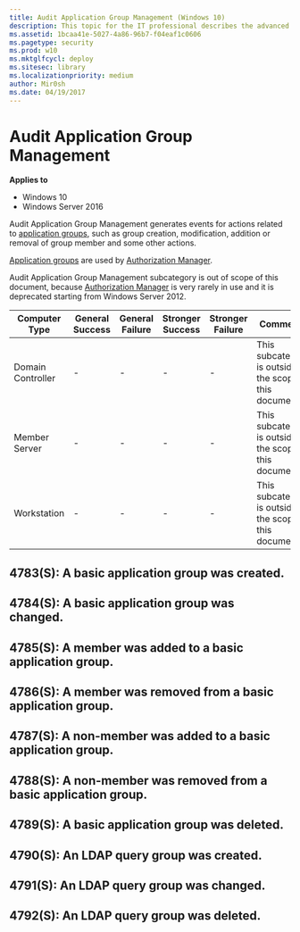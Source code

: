```yaml
---
title: Audit Application Group Management (Windows 10)
description: This topic for the IT professional describes the advanced security audit policy setting, Audit Application Group Management, which determines whether the operating system generates audit events when application group management tasks are performed.
ms.assetid: 1bcaa41e-5027-4a86-96b7-f04eaf1c0606
ms.pagetype: security
ms.prod: w10
ms.mktglfcycl: deploy
ms.sitesec: library
ms.localizationpriority: medium
author: Mir0sh
ms.date: 04/19/2017
---
```


# Audit Application Group Management

**Applies to**
-   Windows 10
-   Windows Server 2016


Audit Application Group Management generates events for actions related to [application groups](https://technet.microsoft.com/en-us/library/cc771579.aspx), such as group creation, modification, addition or removal of group member and some other actions.

[Application groups](https://technet.microsoft.com/en-us/library/cc771579.aspx) are used by [Authorization Manager](https://technet.microsoft.com/en-us/library/cc726036.aspx).

Audit Application Group Management subcategory is out of scope of this document, because [Authorization Manager](https://technet.microsoft.com/en-us/library/cc726036.aspx) is very rarely in use and it is deprecated starting from Windows Server 2012.

| Computer Type     | General Success | General Failure | Stronger Success | Stronger Failure | Comments                                                |
|-------------------|-----------------|-----------------|------------------|------------------|---------------------------------------------------------|
| Domain Controller | -               | -               | -                | -                | This subcategory is outside the scope of this document. |
| Member Server     | -               | -               | -                | -                | This subcategory is outside the scope of this document. |
| Workstation       | -               | -               | -                | -                | This subcategory is outside the scope of this document. |

## 4783(S): A basic application group was created.

## 4784(S): A basic application group was changed.

## 4785(S): A member was added to a basic application group.

## 4786(S): A member was removed from a basic application group.

## 4787(S): A non-member was added to a basic application group.

## 4788(S): A non-member was removed from a basic application group.

## 4789(S): A basic application group was deleted.

## 4790(S): An LDAP query group was created.

## 4791(S): An LDAP query group was changed.

## 4792(S): An LDAP query group was deleted.

